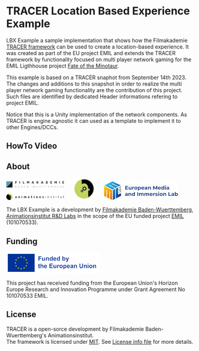 # TRACER Location Based Experience Example
LBX Example a sample implementation that shows how the Filmakademie [TRACER framework](https://github.com/FilmakademieRnd/TRACER) can be used to create a location-based experience. It was created as part of the EU project EMIL and extends the TRACER framework by functionality focused on multi player network gaming for the EMIL Ligthhouse project [Fate of the Minotaur](https://emil-xr.eu/lighthouse-projects/fabw-location-based-xr/).

This example is based on a TRACER snaphot from September 14th 2023. The changes and additions to this snapshot  in order to realize the multi player network gaming functionality are the contribution of this project. Such files are identified by dedicated Header informations refering to project EMIL.

Notice that this is a Unity implementation of the network components. As TRACER is engine agnostic it can used as a template to implement it to other Engines/DCCs.

## HowTo Video


## About

![](/doc/img/FA_AI_Logo.png) &nbsp;&nbsp;&nbsp;&nbsp;
![](/doc/img/logo_rnd.jpg) &nbsp;&nbsp;&nbsp;&nbsp;
![](/doc/img/EMIL_Logo.jpg)

The LBX Example is a development by [Filmakademie Baden-Wuerttemberg](https://filmakademie.de/), [Animationsinstitut R&D Labs](http://research.animationsinstitut.de/) in the scope of the EU funded project [EMIL](https://emil-xr.eu/) (101070533).

## Funding

![Animationsinstitut R&D](doc/img/EN_FundedbytheEU_RGB_POS_rs.png)

This project has received funding from the European Union's Horizon Europe Research and Innovation Programme under Grant Agreement No 101070533 EMIL.

## License
TRACER is a open-sorce development by Filmakademie Baden-Wuerttemberg's Animationsinstitut.  
The framework is licensed under [MIT](LICENSE.txt). See [License info file](LICENSE_Info.txt) for more details.

